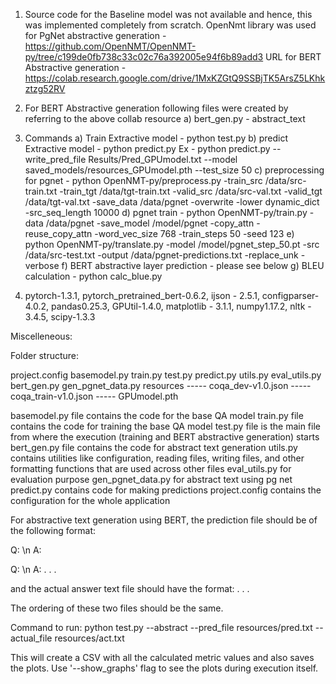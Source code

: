 1) Source code for the Baseline model was not available and hence, this was implemented completely from scratch.
OpenNmt library was used for PgNet abstractive generation - https://github.com/OpenNMT/OpenNMT-py/tree/c199de0fb738c33c02c76a392005e94f6b89add3
URL for BERT Abstractive generation - https://colab.research.google.com/drive/1MxKZGtQ9SSBjTK5ArsZ5LKhkztzg52RV

2) For BERT Abstractive generation following files were created by referring to the above collab resource
	a) bert_gen.py - abstract_text

3) Commands
a) Train Extractive model - python test.py
b) predict Extractive model - python predict.py
Ex - python predict.py --write_pred_file Results/Pred_GPUmodel.txt --model saved_models/resources_GPUmodel.pth --test_size 50
c) preprocessing for pgnet - python OpenNMT-py/preprocess.py -train_src /data/src-train.txt -train_tgt /data/tgt-train.txt -valid_src /data/src-val.txt -valid_tgt /data/tgt-val.txt -save_data /data/pgnet -overwrite -lower 	   dynamic_dict -src_seq_length 10000
d) pgnet train - python OpenNMT-py/train.py -data /data/pgnet -save_model /model/pgnet  -copy_attn -reuse_copy_attn -word_vec_size 768 -train_steps 50 -seed 123
e) python OpenNMT-py/translate.py -model /model/pgnet_step_50.pt -src /data/src-test.txt -output /data/pgnet-predictions.txt -replace_unk -verbose
f) BERT abstractive layer prediction - please see below
g) BLEU calculation - python calc_blue.py



4) pytorch-1.3.1, pytorch_pretrained_bert-0.6.2, ijson - 2.5.1, configparser-4.0.2, pandas0.25.3, GPUtil-1.4.0, matplotlib - 3.1.1, numpy1.17.2, nltk - 3.4.5, scipy-1.3.3


Miscelleneous:

Folder structure:

project.config
basemodel.py
train.py
test.py
predict.py
utils.py
eval_utils.py
bert_gen.py
gen_pgnet_data.py
resources -----  coqa_dev-v1.0.json
          -----  coqa_train-v1.0.json 
          -----  GPUmodel.pth


basemodel.py file contains the code for the base QA model
train.py file contains the code for training the base QA model
test.py file is the main file from where the execution (training and BERT abstractive generation) starts
bert_gen.py file contains the code for abstract text generation
utils.py contains utilities like configuration, reading files, writing files, and other formatting functions that are used across other files
eval_utils.py for evaluation purpose
gen_pgnet_data.py for abstract text using pg net
predict.py contains code for making predictions
project.config contains the configuration for the whole application



For abstractive text generation using BERT, the prediction file should be of the following format:

Q: <question text>\n
A: <span answer text>

Q: <question text>\n
A: <span answer text>
.
.
.

and the actual answer text file should have the format:
<answer1>
<answer2>
.
.
.

The ordering of these two files should be the same.

Command to run: 
python test.py --abstract --pred_file resources/pred.txt --actual_file resources/act.txt

This will create a CSV with all the calculated metric values and also saves the plots.
Use '--show_graphs' flag to see the plots during execution itself.
